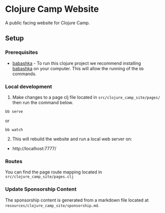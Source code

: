 # Clojure Camp Website

A public facing website for Clojure Camp.

## Setup

### Prerequisites

- [babashka](https://github.com/babashka/babashka) - To run this clojure project we recommend installing [babashka](https://github.com/babashka/babashka) on your computer. This will allow the running of the `bb` commands.

### Local development

1. Make changes to a page clj file located in `src/clojure_camp_site/pages/` then run the command below.

```
bb serve
```

or

```
bb watch
```

2. This will rebuild the website and run a local web server on:

- http://localhost:7777/

### Routes

You can find the page route mapping located in `src/clojure_camp_site/pages.clj`

### Update Sponsorship Content

The sponsorship content is generated from a markdown file located at `resources/clojure_camp_site/sponsorship.md`.

